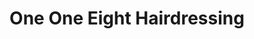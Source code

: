 ---
title: "One One Eight Hairdressing"
url: /brighton/one-one-eight-hairdressing/
shop: hairdresser
---